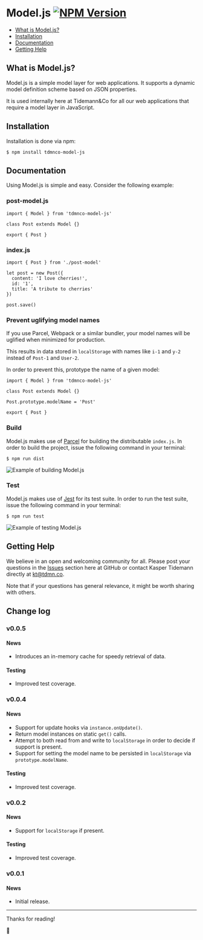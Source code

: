 # Model.js [![NPM Version](https://badge.fury.io/js/tdmnco-model-js.svg)](https://www.npmjs.com/package/tdmnco-model-js)

- [What is Model.js?](#what-is-model-js)
- [Installation](#installation)
- [Documentation](#documentation)
- [Getting Help](#getting-help)

## What is Model.js?

Model.js is a simple model layer for web applications. It supports a dynamic model definition scheme based on JSON properties.

It is used internally here at Tidemann&Co for all our web applications that require a model layer in JavaScript.

## Installation

Installation is done via npm:

```
$ npm install tdmnco-model-js
```

## Documentation

Using Model.js is simple and easy. Consider the following example:

### post-model.js

```
import { Model } from 'tdmnco-model-js'

class Post extends Model {}

export { Post }
```

### index.js

```
import { Post } from './post-model'

let post = new Post({
  content: 'I love cherries!',
  id: '1',
  title: 'A tribute to cherries'
})

post.save()
```

### Prevent uglifying model names

If you use Parcel, Webpack or a similar bundler, your model names will be uglified when minimized for production.

This results in data stored in `localStorage` with names like `i-1` and `y-2` instead of `Post-1` and `User-2`.

In order to prevent this, prototype the name of a given model:

```
import { Model } from 'tdmnco-model-js'

class Post extends Model {}

Post.prototype.modelName = 'Post'

export { Post }
```

### Build

Model.js makes use of [Parcel]() for building the distributable `index.js`. In order to build the project, issue the following command in your terminal:

```
$ npm run dist
```

![Example of building Model.js](https://raw.githubusercontent.com/tdmnco/model-js/master/src/gfx/npm-run-test.gif)

### Test

Model.js makes use of [Jest](https://facebook.github.io/jest/) for its test suite. In order to run the test suite, issue the following command in your terminal:

```
$ npm run test
```

![Example of testing Model.js](https://raw.githubusercontent.com/tdmnco/model-js/master/src/gfx/npm-run-test.gif)

## Getting Help

We believe in an open and welcoming community for all. Please post your questions in the [Issues](https://github.com/tdmnco/model-js/issues) section here at GitHub or contact Kasper Tidemann directly at [kt@tdmn.co](kt@tdmn.co).

Note that if your questions has general relevance, it might be worth sharing with others.

## Change log

### v0.0.5

#### News

* Introduces an in-memory cache for speedy retrieval of data.

#### Testing

* Improved test coverage.

### v0.0.4

#### News

* Support for update hooks via `instance.onUpdate()`.
* Return model instances on static `get()` calls.
* Attempt to both read from and write to `localStorage` in order to decide if support is present.
* Support for setting the model name to be persisted in `localStorage` via `prototype.modelName`.

#### Testing

* Improved test coverage.

### v0.0.2

#### News

* Support for `localStorage` if present.

#### Testing

* Improved test coverage.

### v0.0.1

#### News

* Initial release.

---

Thanks for reading!

🎁

